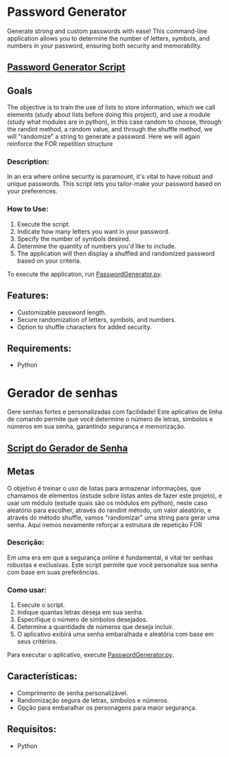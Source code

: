 # Password Generator

Generate strong and custom passwords with ease! This command-line application allows you to determine the number of letters, symbols, and numbers in your password, ensuring both security and memorability.


## [Password Generator Script](main.py)

## Goals
The objective is to train the use of lists to store information, which we call elements (study about lists before doing this project), and use a module (study what modules are in python), in this case random to choose, through the randint method, a random value, and through the shuffle method, we will "randomize" a string to generate a password.
Here we will again reinforce the FOR repetition structure

### Description:

In an era where online security is paramount, it's vital to have robust and unique passwords. This script lets you tailor-make your password based on your preferences.

### How to Use:

1. Execute the script.
2. Indicate how many letters you want in your password.
3. Specify the number of symbols desired.
4. Determine the quantity of numbers you'd like to include.
5. The application will then display a shuffled and randomized password based on your criteria.

To execute the application, run [PasswordGenerator.py](main.py).

## Features:

- Customizable password length.
- Secure randomization of letters, symbols, and numbers.
- Option to shuffle characters for added security.

## Requirements:

- Python

# Gerador de senhas

Gere senhas fortes e personalizadas com facilidade! Este aplicativo de linha de comando permite que você determine o número de letras, símbolos e números em sua senha, garantindo segurança e memorização.


## [Script do Gerador de Senha](main.py)

## Metas
O objetivo é treinar o uso de listas para armazenar informações, que chamamos de elementos (estude sobre listas antes de fazer este projeto), e usar um módulo (estude quais são os módulos em python), neste caso aleatório para escolher, através do randint método, um valor aleatório, e através do método shuffle, vamos "randomizar" uma string para gerar uma senha.
Aqui iremos novamente reforçar a estrutura de repetição FOR

### Descrição:

Em uma era em que a segurança online é fundamental, é vital ter senhas robustas e exclusivas. Este script permite que você personalize sua senha com base em suas preferências.

### Como usar:

1. Execute o script.
2. Indique quantas letras deseja em sua senha.
3. Especifique o número de símbolos desejados.
4. Determine a quantidade de números que deseja incluir.
5. O aplicativo exibirá uma senha embaralhada e aleatória com base em seus critérios.

Para executar o aplicativo, execute [PasswordGenerator.py](main.py).

## Características:

- Comprimento de senha personalizável.
- Randomização segura de letras, símbolos e números.
- Opção para embaralhar os personagens para maior segurança.

## Requisitos:

- Python
